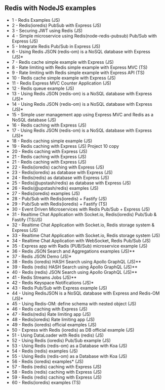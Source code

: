 ## Redis with NodeJS examples

- 1 - Redis Examples (JS)
- 2 - Redis(ioredis) PubSub with Express (JS)
- 3 - Securing JWT using Redis (JS)
- 4 - Simple microservice using Redis(node-redis-pubsub) Pub/Sub with Express (JS)
- 5 - Integrate Redis Pub/Sub in Express (JS)
- 6 - Using Redis JSON (redis-om) is a NoSQL database with Express (JS)\*
- 7 - Redis cache simple example with Express (JS)
- 8 - Rate limiting with Redis simple example with Express MVC (TS)
- 9 - Rate limiting with Redis simple example with Express API (TS)
- 10 - Redis cache simple example with Express (JS)
- 11 - Redis Express MVC Counter Application (JS)
- 12 - Redis queue example (JS)
- 13 - Using Redis JSON (redis-om) is a NoSQL database with Express (JS)\*
- 14 - Using Redis JSON (redis-om) is a NoSQL database with Express (JS)\*
- 15 - Simple user management app using Express MVC and Redis as a NoSQL database (JS)
- 16 - Redis caching with Express (JS)
- 17 - Using Redis JSON (redis-om) is a NoSQL database with Express (JS)\*
- 18 - Redis caching simple example (JS)
- 19 - Redis caching with Express (JS) Project 10 copy
- 20 - Redis caching with Express (JS)
- 21 - Redis caching with Express (JS)
- 21 - Redis caching with Express (JS)
- 22 - Redis(ioredis) caching with Express (JS)
- 23 - Redis(ioredis) as database with Express (JS)
- 24 - Redis(redis) as database with Express (JS)
- 25 - Redis(@upstash/redis) as database with Express (JS)
- 26 - Redis(@upstash/redis) examples (JS)
- 27 - Redis(ioredis) examples (JS)
- 28 - Pub/Sub with Redis(ioredis) + Fastify (JS)
- 29 - Pub/Sub with Redis(ioredis) + Fastify (TS)
- 30 - Event Driven Microservices with Redis Pub/Sub + Express (JS)
- 31 - Realtime Chat Application with Socket.io, Redis(ioredis) Pub/Sub & Fastify (TS/JS)
- 32 - Realtime Chat Application with Socket.io, Redis storage system & Express (JS)
- 33 - Realtime Chat Application with Socket.io, Redis storage system (JS)
- 34 - Realtime Chat Application with WebSocket, Redis Pub/Sub (JS)
- 35 - Express app with Radis (PUB/Sub) microservice example (JS)
- 36 - Redis JSON Search and Aggregations examples (JS)\*\*
- 37 - Redis JSON Demo (JS)\*
- 38 - Redis (ioredis) HASH Search using Apollo GraphQL (JS)\*\*
- 39 - Redis (redis) HASH Search using Apollo GraphQL (JS)\*\*
- 40 - Redis (redis) JSON Search using Apollo GraphQL (JS)\*\*
- 41 - Redis Streams Jobs (JS)\*\*
- 42 - Redis Keyspace Notifications (JS)\*
- 43 - Redis Pub/Sub with Express example (JS)
- 44 - Using RedisJSON is a NoSQL database with Express and Redis-OM (JS)\*
- 45 - Using Redis-OM: define schema with nested object (JS)
- 46 - Redis caching with Express (JS)
- 47 - Redis(redis) Rate limiting app (JS)
- 48 - Redis(ioredis) Rate limiting app (JS)
- 49 - Redis (ioredis) official examples (JS)
- 50 - Express with Redis (ioredis) as DB official example (JS)
- 51 - Using DataLoader with Redis (redis) (JS)
- 52 - Using Redis (ioredis) Pub/Sub example (JS)
- 53 - Using Redis (redis-om) as a Database with Koa (JS)
- 54 - Redis (redis) examples (JS)
- 55 - Using Redis (redis-om) as a Database with Koa (JS)
- 56 - Redis (ioredis) examples\* (JS)
- 57 - Redis (redis) caching with Express (JS)
- 58 - Redis (redis) caching with Express (JS)
- 59 - Redis (redis) caching with Express (JS)
- 60 - Redis(ioredis) examples (TS)
